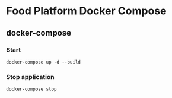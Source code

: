 # Food Platform Docker Compose

## docker-compose

### Start
```
docker-compose up -d --build
```

### Stop application
```
docker-compose stop
```
